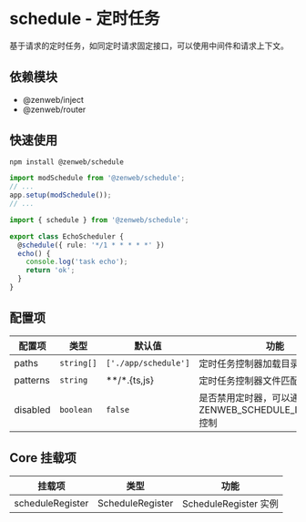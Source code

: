 # schedule - 定时任务

基于请求的定时任务，如同定时请求固定接口，可以使用中间件和请求上下文。

## 依赖模块

- @zenweb/inject
- @zenweb/router

## 快速使用

```bash npm2yarn
npm install @zenweb/schedule
```

```ts title="src/index.ts"
import modSchedule from '@zenweb/schedule';
// ...
app.setup(modSchedule());
// ...
```

```ts title="src/schedule/echo.ts"
import { schedule } from '@zenweb/schedule';

export class EchoScheduler {
  @schedule({ rule: '*/1 * * * * *' })
  echo() {
    console.log('task echo');
    return 'ok';
  }
}
```

## 配置项

| 配置项 | 类型 | 默认值 | 功能 |
| ----- | --- | ----- | ---- |
| paths | `string[]` | `['./app/schedule']` | 定时任务控制器加载目录
| patterns | `string` | **/*.{ts,js} | 定时任务控制器文件匹配规则
| disabled | `boolean` | `false` | 是否禁用定时器，可以通过环境变量 ZENWEB_SCHEDULE_DISABLED=1 控制

## Core 挂载项

| 挂载项 | 类型 | 功能 |
| ----- | --- | ---- |
| scheduleRegister | ScheduleRegister | ScheduleRegister 实例
